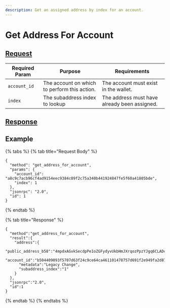 ```yaml
---
description: Get an assigned address by index for an account.
---
```


# Get Address For Account

## [Request](https://github.com/mobilecoinofficial/full-service/blob/main/full-service/src/json\_rpc/v2/api/request.rs#L40)

| Required Param | Purpose                                      | Requirements                                 |
| -------------- | -------------------------------------------- | -------------------------------------------- |
| `account_id`   | The account on which to perform this action. | The account must exist in the wallet.        |
| `index`        | The subaddress index to lookup               | The address must have already been assigned. |

## [Response](https://github.com/mobilecoinofficial/full-service/blob/main/full-service/src/json\_rpc/v2/api/response.rs#L41)

## Example

{% tabs %}
{% tab title="Request Body" %}
```
{
  "method": "get_address_for_account",
  "params": {
    "account_id": "a8c9c7acb96cf4ad9154eec9384c09f2c75a340b441924847fe5f60a41805bde",
    "index": 1
  },
  "jsonrpc": "2.0",
  "id": 1
}
```
{% endtab %}

{% tab title="Response" %}
```
{
  "method":"get_address_for_account",
  "result":{
    "address":{
      "public_address_b58":"4mpdxAGvkSecdpPe1oZGFydyvUkbHmJXrqozPpzYJgq6CLADcpSRwndcf8VTXotvz4wHmCvChUqkZGeq1Wg3947siuUZMK12jchhnfK9aUJ",
      "account_id":"b504409093f5707d63f24c9ce64ca461101478757d691f2e949fa2d87a35d02c",
      "metadata":"Legacy Change",
      "subaddress_index":"1"
    }
  },
  "jsonrpc":"2.0",
  "id":1
}
```
{% endtab %}
{% endtabs %}

